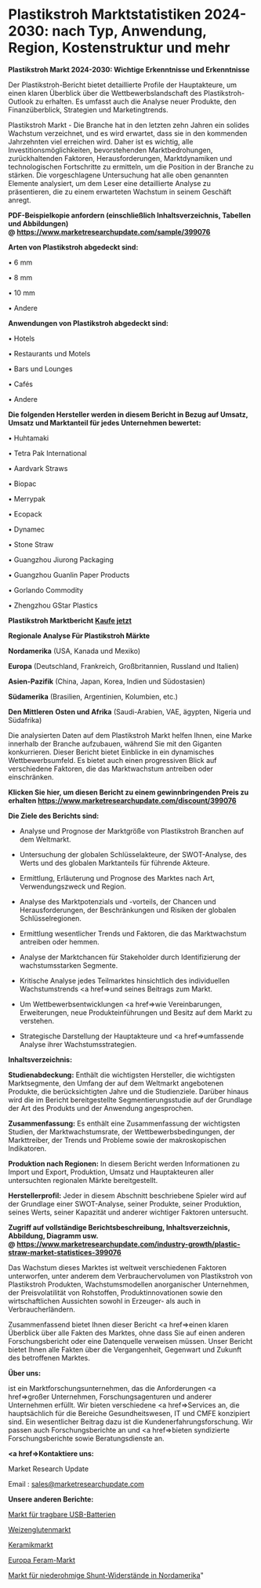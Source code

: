# Plastikstroh Marktstatistiken 2024-2030: nach Typ, Anwendung, Region, Kostenstruktur und mehr

<strong>Plastikstroh Markt 2024-2030: Wichtige Erkenntnisse und Erkenntnisse</strong>

Der Plastikstroh-Bericht bietet detaillierte Profile der Hauptakteure, um einen klaren Überblick über die Wettbewerbslandschaft des Plastikstroh-Outlook zu erhalten. Es umfasst auch die Analyse neuer Produkte, den Finanzüberblick, Strategien und Marketingtrends.

Plastikstroh Markt - Die Branche hat in den letzten zehn Jahren ein solides Wachstum verzeichnet, und es wird erwartet, dass sie in den kommenden Jahrzehnten viel erreichen wird. Daher ist es wichtig, alle Investitionsmöglichkeiten, bevorstehenden Marktbedrohungen, zurückhaltenden Faktoren, Herausforderungen, Marktdynamiken und technologischen Fortschritte zu ermitteln, um die Position in der Branche zu stärken. Die vorgeschlagene Untersuchung hat alle oben genannten Elemente analysiert, um dem Leser eine detaillierte Analyse zu präsentieren, die zu einem erwarteten Wachstum in seinem Geschäft anregt.

<strong><b>PDF-Beispielkopie anfordern (einschließlich Inhaltsverzeichnis, Tabellen und Abbildungen) @ </b></strong><strong><a href=https://www.marketresearchupdate.com/sample/399076><strong>https://www.marketresearchupdate.com/sample/399076</u></a></strong></strong>

<strong>Arten von Plastikstroh abgedeckt sind:</strong>

• 6 mm

• 8 mm

• 10 mm

• Andere

<strong>Anwendungen von Plastikstroh abgedeckt sind:</strong>

• Hotels

• Restaurants und Motels

• Bars und Lounges

• Cafés

• Andere

<strong>Die folgenden Hersteller werden in diesem Bericht in Bezug auf Umsatz, Umsatz und Marktanteil für jedes Unternehmen bewertet:</strong>

• Huhtamaki

• Tetra Pak International

• Aardvark Straws

• Biopac

• Merrypak

• Ecopack

• Dynamec

• Stone Straw

• Guangzhou Jiurong Packaging

• Guangzhou Guanlin Paper Products

• Gorlando Commodity

• Zhengzhou GStar Plastics

<strong>Plastikstroh Marktbericht <a href=https://www.marketresearchupdate.com/buynow/399076>Kaufe jetzt</a></strong>

<strong>Regionale Analyse Für Plastikstroh Märkte</strong>

<strong>Nordamerika</strong> (USA, Kanada und Mexiko)

<strong>Europa</strong> (Deutschland, Frankreich, Großbritannien, Russland und Italien)

<strong>Asien-Pazifik</strong> (China, Japan, Korea, Indien und Südostasien)

<strong>Südamerika</strong> (Brasilien, Argentinien, Kolumbien, etc.)

<strong>Den Mittleren</strong> <strong>Osten und Afrika</strong> (Saudi-Arabien, VAE, ägypten, Nigeria und Südafrika)

Die analysierten Daten auf dem Plastikstroh Markt helfen Ihnen, eine Marke innerhalb der Branche aufzubauen, während Sie mit den Giganten konkurrieren. Dieser Bericht bietet Einblicke in ein dynamisches Wettbewerbsumfeld. Es bietet auch einen progressiven Blick auf verschiedene Faktoren, die das Marktwachstum antreiben oder einschränken.

<strong>Klicken Sie hier, um diesen Bericht zu einem gewinnbringenden Preis zu erhalten
</strong><strong><a href=https://www.marketresearchupdate.com/discount/399076>https://www.marketresearchupdate.com/discount/399076</b></u></strong></a>

<strong>Die Ziele des Berichts sind:</strong>

- Analyse und Prognose der Marktgröße von Plastikstroh Branchen auf dem Weltmarkt.

- Untersuchung der globalen Schlüsselakteure, der SWOT-Analyse, des Werts und des globalen Marktanteils für führende Akteure.

- Ermittlung, Erläuterung und Prognose des Marktes nach Art, Verwendungszweck und Region.

- Analyse des Marktpotenzials und -vorteils, der Chancen und Herausforderungen, der Beschränkungen und Risiken der globalen Schlüsselregionen.

- Ermittlung wesentlicher Trends und Faktoren, die das Marktwachstum antreiben oder hemmen.

- Analyse der Marktchancen für Stakeholder durch Identifizierung der wachstumsstarken Segmente.

- Kritische Analyse jedes Teilmarktes hinsichtlich des individuellen Wachstumstrends <a href=>und</a> seines Beitrags zum Markt.

- Um Wettbewerbsentwicklungen <a href=>wie</a> Vereinbarungen, Erweiterungen, neue Produkteinführungen und Besitz auf dem Markt zu verstehen.

- Strategische Darstellung der Hauptakteure und <a href=>umfas</a>sende Analyse ihrer Wachstumsstrategien.

<strong>Inhaltsverzeichnis:</strong>

<strong>Studienabdeckung:</strong> Enthält die wichtigsten Hersteller, die wichtigsten Marktsegmente, den Umfang der auf dem Weltmarkt angebotenen Produkte, die berücksichtigten Jahre und die Studienziele. Darüber hinaus wird die im Bericht bereitgestellte Segmentierungsstudie auf der Grundlage der Art des Produkts und der Anwendung angesprochen.

<strong>Zusammenfassung:</strong> Es enthält eine Zusammenfassung der wichtigsten Studien, der Marktwachstumsrate, der Wettbewerbsbedingungen, der Markttreiber, der Trends und Probleme sowie der makroskopischen Indikatoren.

<strong>Produktion nach Regionen:</strong> In diesem Bericht werden Informationen zu Import und Export, Produktion, Umsatz und Hauptakteuren aller untersuchten regionalen Märkte bereitgestellt.

<strong>Herstellerprofil:</strong> Jeder in diesem Abschnitt beschriebene Spieler wird auf der Grundlage einer SWOT-Analyse, seiner Produkte, seiner Produktion, seines Werts, seiner Kapazität und anderer wichtiger Faktoren untersucht.

<strong><b>Zugriff auf vollständige Berichtsbeschreibung, Inhaltsverzeichnis, Abbildung, Diagramm usw. @ </b></strong><strong><a href=https://www.marketresearchupdate.com/industry-growth/plastic-straw-market-statistices-399076>https://www.marketresearchupdate.com/industry-growth/plastic-straw-market-statistices-399076</a></strong>

Das Wachstum dieses Marktes ist weltweit verschiedenen Faktoren unterworfen, unter anderem dem Verbrauchervolumen von Plastikstroh von Plastikstroh Produkten, Wachstumsmodellen anorganischer Unternehmen, der Preisvolatilität von Rohstoffen, Produktinnovationen sowie den wirtschaftlichen Aussichten sowohl in Erzeuger- als auch in Verbraucherländern.

Zusammenfassend bietet Ihnen dieser Bericht <a href=>einen</a> klaren Überblick über alle Fakten des Marktes, ohne dass Sie auf einen anderen Forschungsbericht oder eine Datenquelle verweisen müssen. Unser Bericht bietet Ihnen alle Fakten über die Vergangenheit, Gegenwart und Zukunft des betroffenen Marktes.

<strong>Über uns:</strong>

 ist ein Marktforschungsunternehmen, das die Anforderungen <a href=>großer</a> Unternehmen, Forschungsagenturen und anderer Unternehmen erfüllt. Wir bieten verschiedene <a href=>Services</a> an, die hauptsächlich für die Bereiche Gesundheitswesen, IT und CMFE konzipiert sind. Ein wesentlicher Beitrag dazu ist die Kundenerfahrungsforschung. Wir passen auch Forschungsberichte an und <a href=>bieten</a> syndizierte Forschungsberichte sowie Beratungsdienste an.

<strong><a href=>Kontaktiere uns:</a></strong>

Market Research Update

Email : sales@marketresearchupdate.com

<strong>Unsere anderen Berichte:</strong>

<a href=https://www.linkedin.com/pulse/usb-portable-battery-market-opportunities-stay-ahead-game>Markt für tragbare USB-Batterien</a>

<a href=https://www.linkedin.com/pulse/wheat-gluten-market-analysis-segment-region-growth-forecast>Weizenglutenmarkt</a>

<a href=https://www.linkedin.com/pulse/ceramic-ware-market-analysis-segment-region-growth>Keramikmarkt</a>

<a href=https://www.linkedin.com/pulse/europe-feram-market-2023-comprehensive-strategic>Europa Feram-Markt</a>

<a href=https://www.linkedin.com/pulse/north-america-low-ohmic-shunt-resistors-market-2023-current>Markt für niederohmige Shunt-Widerstände in Nordamerika</a>"
